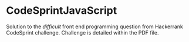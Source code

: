# CodeSprintJavaScript
Solution to the _difficult_ front end programming question from Hackerrank CodeSprint challenge.
Challenge is detailed within the PDF file.
